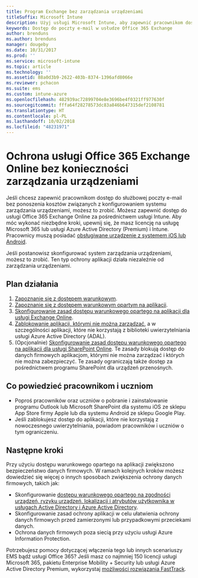 ```yaml
---
title: Program Exchange bez zarządzania urządzeniami
titleSuffix: Microsoft Intune
description: Użyj usługi Microsoft Intune, aby zapewnić pracownikom dostęp do poczty e-mail usługi Office 365 Exchange Online bez potrzeby konfigurowaniem systemu zarządzania urządzeniami.
keywords: Dostęp do poczty e-mail w usłudze Office 365 Exchange
author: brenduns
ms.author: brenduns
manager: dougeby
ms.date: 10/31/2017
ms.prod: ''
ms.service: microsoft-intune
ms.topic: article
ms.technology: ''
ms.assetid: 88a0d3b9-2622-403b-8374-1396afd8066e
ms.reviewer: pchacon
ms.suite: ems
ms.custom: intune-azure
ms.openlocfilehash: 482939ac72899704e8e3696be4f0321ff977630f
ms.sourcegitcommit: fffa64f28278573dc83a846b647315def2108781
ms.translationtype: HT
ms.contentlocale: pl-PL
ms.lasthandoff: 10/02/2018
ms.locfileid: "48231971"
---
```

# <a name="protect-office-365-exchange-online-without-requiring-device-management"></a>Ochrona usługi Office 365 Exchange Online bez konieczności zarządzania urządzeniami

Jeśli chcesz zapewnić pracownikom dostęp do służbowej poczty e-mail bez ponoszenia kosztów związanych z konfigurowaniem systemu zarządzania urządzeniami, możesz to zrobić. Możesz zapewnić dostęp do usługi Office 365 Exchange Online za pośrednictwem usługi Intune. Aby móc wykonać niezbędne kroki, upewnij się, że masz licencję na usługę Microsoft 365 lub usługi Azure Active Directory (Premium) i Intune. Pracownicy muszą posiadać [obsługiwane urządzenie z systemem iOS lub Android](supported-devices-browsers.md). 

Jeśli postanowisz skonfigurować system zarządzania urządzeniami, możesz to zrobić. Ten typ ochrony aplikacji działa niezależnie od zarządzania urządzeniami. 

## <a name="action-plan"></a>Plan działania

1. [Zapoznanie się z dostępem warunkowym](conditional-access.md). 
2. [Zapoznanie się z dostępem warunkowym opartym na aplikacji](app-based-conditional-access-intune.md).
3. [Skonfigurowanie zasad dostępu warunkowego opartego na aplikacji dla usługi Exchange Online](app-based-conditional-access-intune-create.md).
4. [Zablokowanie aplikacji, którymi nie można zarządzać](app-modern-authentication-block.md), a w szczególności aplikacji, które nie korzystają z biblioteki uwierzytelniania usługi Azure Active Directory (ADAL).
5. (Opcjonalnie) [Skonfigurowanie zasad dostępu warunkowego opartego na aplikacji dla usługi SharePoint Online](app-based-conditional-access-intune-create.md). Te zasady blokują dostęp do danych firmowych aplikacjom, którymi nie można zarządzać i których nie można zabezpieczyć. Te zasady ograniczają także dostęp za pośrednictwem programu SharePoint dla urządzeń przenośnych. 

## <a name="what-to-tell-employees-and-students"></a>Co powiedzieć pracownikom i uczniom

* Poproś pracowników oraz uczniów o pobranie i zainstalowanie programu Outlook lub Microsoft SharePoint dla systemu iOS ze sklepu App Store firmy Apple lub dla systemu Android ze sklepu Google Play. 
* Jeśli zablokujesz dostęp do aplikacji, które nie korzystają z nowoczesnego uwierzytelniania, powiadom pracowników i uczniów o tym ograniczeniu. 

## <a name="next-steps"></a>Następne kroki

Przy użyciu dostępu warunkowego opartego na aplikacji zwiększono bezpieczeństwo danych firmowych. W ramach kolejnych kroków możesz dowiedzieć się więcej o innych sposobach zwiększenia ochrony danych firmowych, takich jak: 

* Skonfigurowanie [dostępu warunkowego opartego na zgodności urządzeń, ryzyku urządzeń, lokalizacji i atrybutów użytkownika w usługach Active Directory i Azure Active Directory](https://docs.microsoft.com/azure/active-directory/active-directory-conditional-access-azure-portal).  
* Skonfigurowanie zasad ochrony aplikacji w celu ułatwienia ochrony danych firmowych przed zamierzonymi lub przypadkowymi przeciekami danych. 
* Ochrona danych firmowych poza siecią przy użyciu usługi Azure Information Protection. 

Potrzebujesz pomocy dotyczącej włączenia tego lub innych scenariuszy EMS bądź usługi Office 365? Jeśli masz co najmniej 150 licencji usługi Microsoft 365, pakietu Enterprise Mobility + Security lub usługi Azure Active Directory Premium, wykorzystaj [możliwości rozwiązania FastTrack](https://docs.microsoft.com/enterprise-mobility-security/solutions/enterprise-mobility-fasttrack-program). 